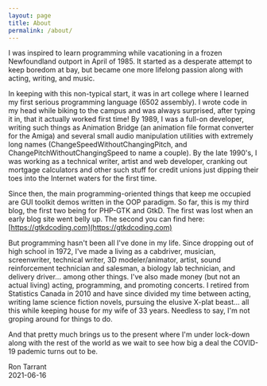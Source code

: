 ```yaml
---
layout: page
title: About
permalink: /about/
---
```

I was inspired to learn programming while vacationing in a frozen Newfoundland outport in April of 1985. It started as a desperate attempt to keep boredom at bay, but became one more lifelong passion along with acting, writing, and music.

In keeping with this non-typical start, it was in art college where I learned my first serious programming language (6502 assembly). I wrote code in my head while biking to the campus and was always surprised, after typing it in, that it actually worked first time! By 1989, I was a full-on developer, writing such things as Animation Bridge (an animation file format converter for the Amiga) and several small audio manipulation utilities with extremely long names (ChangeSpeedWithoutChangingPitch, and ChangePitchWithoutChangingSpeed to name a couple). By the late 1990's, I was working as a technical writer, artist and web developer, cranking out mortgage calculators and other such stuff for credit unions just dipping their toes into the Internet waters for the first time.

Since then, the main programming-oriented things that keep me occupied are GUI toolkit demos written in the OOP paradigm. So far, this is my third blog, the first two being for PHP-GTK and GtkD. The first was lost when an early blog site went belly up. The second you can find here: [https://gtkdcoding.com](https://gtkdcoding.com)

But programming hasn't been all I've done in my life. Since dropping out of high school in 1972, I've made a living as a cabdriver, musician, screenwriter, technical writer, 3D modeler/animator, artist, sound reinforcement technician and salesman, a biology lab technician, and delivery driver... among other things. I've also made money (but not an actual living) acting, programming, and promoting concerts. I retired from Statistics Canada in 2010 and have since divided my time between acting, writing lame science fiction novels, pursuing the elusive X-plat beast... all this while keeping house for my wife of 33 years. Needless to say, I'm not groping around for things to do.

And that pretty much brings us to the present where I'm under lock-down along with the rest of the world as we wait to see how big a deal the COVID-19 pademic turns out to be. 


Ron Tarrant
<BR>
2021-06-16
